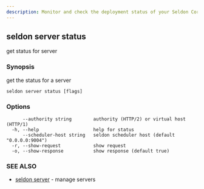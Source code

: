 ```yaml
---
description: Monitor and check the deployment status of your Seldon Core inference servers using the seldon server status CLI command. This command provides real-time status updates, server health information, and detailed deployment state for your machine learning inference infrastructure.
---
```


## seldon server status

get status for server

### Synopsis

get the status for a server

```
seldon server status [flags]
```

### Options

```
      --authority string        authority (HTTP/2) or virtual host (HTTP/1)
  -h, --help                    help for status
      --scheduler-host string   seldon scheduler host (default "0.0.0.0:9004")
  -r, --show-request            show request
  -o, --show-response           show response (default true)
```

### SEE ALSO

* [seldon server](seldon_server.md)	 - manage servers

